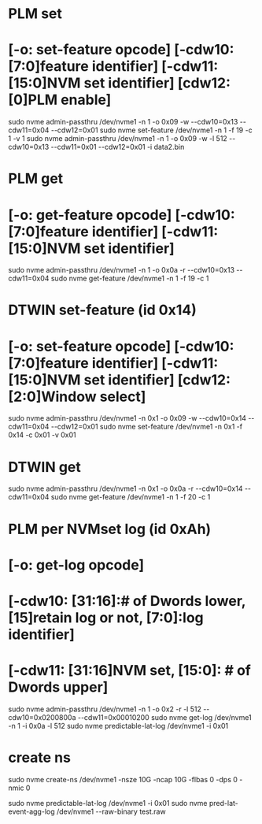
# PLM set
# [-o: set-feature opcode] [-cdw10: [7:0]feature identifier] [-cdw11: [15:0]NVM set identifier] [cdw12: [0]PLM enable]
sudo nvme admin-passthru /dev/nvme1 -n 1 -o 0x09 -w --cdw10=0x13 --cdw11=0x04 --cdw12=0x01
sudo nvme set-feature /dev/nvme1 -n 1 -f 19 -c 1 -v 1
sudo nvme admin-passthru /dev/nvme1 -n 1 -o 0x09 -w -l 512 --cdw10=0x13 --cdw11=0x01 --cdw12=0x01 -i data2.bin

# PLM get
# [-o: get-feature opcode] [-cdw10: [7:0]feature identifier] [-cdw11: [15:0]NVM set identifier]
sudo nvme admin-passthru /dev/nvme1 -n 1 -o 0x0a -r --cdw10=0x13 --cdw11=0x04
sudo nvme get-feature /dev/nvme1 -n 1 -f 19 -c 1

# DTWIN set-feature (id 0x14)
# [-o: set-feature opcode] [-cdw10: [7:0]feature identifier] [-cdw11: [15:0]NVM set identifier] [cdw12: [2:0]Window select]
sudo nvme admin-passthru /dev/nvme1 -n 0x1 -o 0x09 -w --cdw10=0x14 --cdw11=0x04 --cdw12=0x01
sudo nvme set-feature /dev/nvme1 -n 0x1 -f 0x14 -c 0x01 -v 0x01

# DTWIN get
sudo nvme admin-passthru /dev/nvme1 -n 0x1 -o 0x0a -r --cdw10=0x14 --cdw11=0x04
sudo nvme get-feature /dev/nvme1 -n 1 -f 20 -c 1

# PLM per NVMset log (id 0xAh)
# [-o: get-log opcode]
# [-cdw10: [31:16]:# of Dwords lower, [15]retain log or not, [7:0]:log identifier]
# [-cdw11: [31:16]NVM set, [15:0]: # of Dwords upper]
sudo nvme admin-passthru /dev/nvme1 -n 1 -o 0x2 -r -l 512 --cdw10=0x0200800a --cdw11=0x00010200
sudo nvme get-log /dev/nvme1 -n 1 -i 0x0a -l 512
sudo nvme predictable-lat-log /dev/nvme1 -i 0x01

# create ns
sudo nvme create-ns /dev/nvme1 -nsze 10G -ncap 10G -flbas 0 -dps 0 -nmic 0

sudo nvme predictable-lat-log /dev/nvme1 -i 0x01
sudo nvme pred-lat-event-agg-log /dev/nvme1 --raw-binary test.raw
